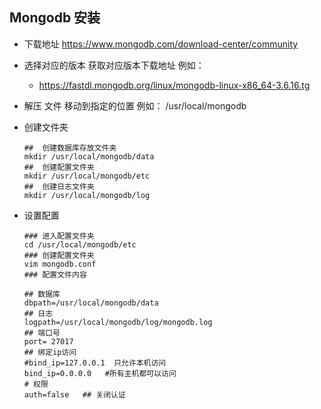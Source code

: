## Mongodb 安装

- 下载地址  https://www.mongodb.com/download-center/community 

- 选择对应的版本 获取对应版本下载地址 例如：
  
  - https://fastdl.mongodb.org/linux/mongodb-linux-x86_64-3.6.16.tg
  
- 解压 文件  移动到指定的位置  例如： /usr/local/mongodb

- 创建文件夹   

  ~~~ shell
  ##  创建数据库存放文件夹
  mkdir /usr/local/mongodb/data  
  ##  创建配置文件夹
  mkdir /usr/local/mongodb/etc
  ##  创建日志文件夹
  mkdir /usr/local/mongodb/log
  ~~~

- 设置配置

  ~~~ shell
  ### 进入配置文件夹
  cd /usr/local/mongodb/etc  
  ### 创建配置文件夹
  vim mongodb.conf
  ### 配置文件内容
  
  ## 数据库
  dbpath=/usr/local/mongodb/data
  ## 日志
  logpath=/usr/local/mongodb/log/mongodb.log
  ## 端口号
  port= 27017
  ## 绑定ip访问
  #bind_ip=127.0.0.1  只允许本机访问
  bind_ip=0.0.0.0   #所有主机都可以访问
  # 权限
  auth=false   ## 关闭认证
  ~~~

  